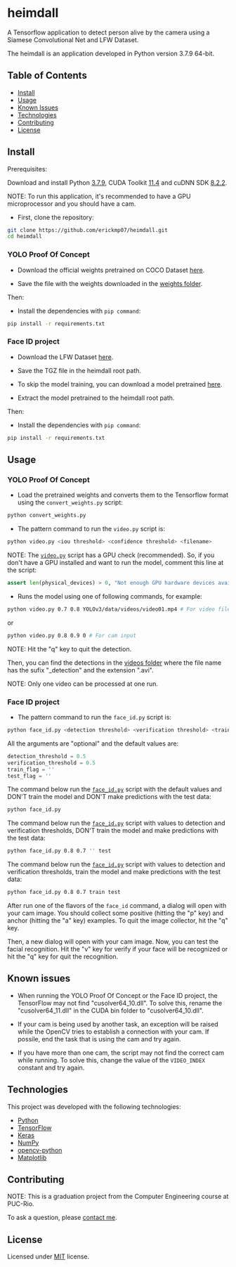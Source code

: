 # heimdall

A Tensorflow application to detect person alive by the camera using a Siamese Convolutional Net and LFW Dataset.

The heimdall is an application developed in Python version 3.7.9 64-bit.

## Table of Contents

- [Install](#install)
- [Usage](#usage)
- [Known Issues](#known-issues)
- [Technologies](#technologies)
- [Contributing](#contributing)
- [License](#license)

## Install

Prerequisites:

Download and install Python [3.7.9](https://www.python.org/downloads/release/python-379/), CUDA Toolkit [11.4](https://developer.nvidia.com/cuda-11-4-3-download-archive) and cuDNN SDK [8.2.2](https://developer.nvidia.com/rdp/cudnn-archive#a-collapse822-114).

NOTE: To run this application, it's recommended to have a GPU microprocessor and you should have a cam.

- First, clone the repository:
```bash
git clone https://github.com/erickmp07/heimdall.git
cd heimdall
```

### YOLO Proof Of Concept

- Download the official weights pretrained on COCO Dataset [here](https://pjreddie.com/media/files/yolov3.weights).

- Save the file with the weights downloaded in the [weights folder](YOLOv3/weights).

Then:

- Install the dependencies with `pip command`:
```bash
pip install -r requirements.txt
```

### Face ID project

- Download the LFW Dataset [here](http://vis-www.cs.umass.edu/lfw/lfw.tgz).

- Save the TGZ file in the heimdall root path.

- To skip the model training, you can download a model pretrained [here](https://drive.google.com/file/d/1wwLGkIFNFU3osdMRuvjJ23wVE6XsHnZs/view?usp=sharing).

- Extract the model pretrained to the heimdall root path.

Then:

- Install the dependencies with `pip command`:
```bash
pip install -r requirements.txt
```

## Usage

### YOLO Proof Of Concept

- Load the pretrained weights and converts them to the Tensorflow format using the `convert_weights.py` script:
```bash
python convert_weights.py
```

- The pattern command to run the `video.py` script is:
```bash
python video.py <iou threshold> <confidence threshold> <filename>
```

NOTE: The [`video.py`](video.py) script has a GPU check (recommended). So, if you don't have a GPU installed and want to run the model, comment this line at the script:
```python
assert len(physical_devices) > 0, "Not enough GPU hardware devices available"
```

- Runs the model using one of following commands, for example:
```bash
python video.py 0.7 0.8 YOLOv3/data/videos/video01.mp4 # For video file input
```

or

```bash
python video.py 0.8 0.9 0 # For cam input
```

NOTE: Hit the "q" key to quit the detection.

Then, you can find the detections in the [videos folder](YOLOv3/data/videos) where the file name has the sufix "_detection" and the extension ".avi".

NOTE: Only one video can be processed at one run.

### Face ID project

- The pattern command to run the `face_id.py` script is:
```bash
python face_id.py <detection threshold> <verification threshold> <train flag> <test flag>
```

All the arguments are "optional" and the default values are:
```python
detection_threshold = 0.5
verification_threshold = 0.5
train_flag = ''
test_flag = ''
```

The command below run the [`face_id.py`](face_id.py) script with the default values and DON'T train the model and DON'T make predictions with the test data:
```bash
python face_id.py
```

The command below run the [`face_id.py`](face_id.py) script with values to detection and verification thresholds, DON'T train the model and make predictions with the test data:
```bash
python face_id.py 0.8 0.7 '' test 
```

The command below run the [`face_id.py`](face_id.py) script with values to detection and verification thresholds, train the model and make predictions with the test data:
```bash
python face_id.py 0.8 0.7 train test 
```

After run one of the flavors of the `face_id` command, a dialog will open with your cam image. 
You should collect some positive (hitting the "p" key) and anchor (hitting the "a" key) examples. To quit the image collector, hit the "q" key.

Then, a new dialog will open with your cam image. Now, you can test the facial recognition.
Hit the "v" key for verify if your face will be recognized or hit the "q" key for quit the recognition.

## Known issues

- When running the YOLO Proof Of Concept or the Face ID project, the TensorFlow may not find "cusolver64_10.dll". To solve this, rename the "cusolver64_11.dll" in the CUDA bin folder to "cusolver64_10.dll".

- If your cam is being used by another task, an exception will be raised while the OpenCV tries to establish a connection with your cam. If possile, end the task that is using the cam and try again. 

- If you have more than one cam, the script may not find the correct cam while running. To solve this, change the value of the `VIDEO_INDEX` constant and try again.

## Technologies

This project was developed with the following technologies:

- [Python](https://www.python.org/)
- [TensorFlow](https://www.tensorflow.org/)
- [Keras](https://keras.io/)
- [NumPy](https://numpy.org/)
- [opencv-python](https://github.com/opencv/opencv-python)
- [Matplotlib](https://matplotlib.org/)

## Contributing

NOTE: This is a graduation project from the Computer Engineering course at PUC-Rio.

To ask a question, please [contact me](mailto:erimacedo_92@hotmail.com).

## License

Licensed under [MIT](LICENSE) license.
